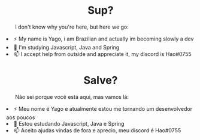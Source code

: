 <h1 align="center"> Sup? </h1>

<ul>I don't know why you're here, but here we go:</ul>
<li>⚡ My name is Yago, i am Brazilian and actually im becoming slowly a dev</li>
<li>🌱 I'm studying Javascript, Java and Spring</li>
<li>📫 I accept help from outside and appreciate it, my discord is Hao#0755</li>

<h1 align="center"> Salve? </h1>

<ul>Não sei porque você está aqui, mas vamos lá:</ul>
<li>⚡ Meu nome é Yago e atualmente estou me tornando um desenvolvedor aos poucos</li>
<li>🌱 Estou estudando Javascript, Java e Spring</li> 
<li>📫 Aceito ajudas vindas de fora e aprecio, meu discord é Hao#0755</li>

<!--
**yagohao/yagohao** is a ✨ _special_ ✨ repository because its `README.md` (this file) appears on your GitHub profile.

Here are some ideas to get you started:

- 🔭 I’m currently working on ...
- 🌱 I’m currently learning ...
- 👯 I’m looking to collaborate on ...
- 🤔 I’m looking for help with ...
- 💬 Ask me about ...
- 📫 How to reach me: ...
- 😄 Pronouns: ...
- ⚡ Fun fact: ...
-->
